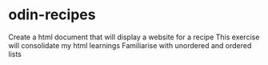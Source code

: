 # odin-recipes
Create a html document that will display a website for a recipe
This exercise will consolidate my html learnings
Familiarise with unordered and ordered lists
